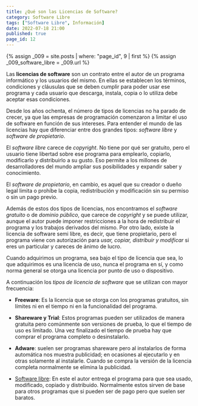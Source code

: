 ```yaml
---
title: ¿Qué son las Licencias de Software?
category: Software Libre
tags: ["Software Libre", Información]
date: 2022-07-18 21:00
published: true
page_id: 12
---
```


{% assign _009 = site.posts | where: "page_id",  9 | first %}
{% assign _009_software_libre = _009.url %}

Las **licencias de software** son un contrato entre el autor de un programa informático y los usuarios del mismo. En ellas se establecen los términos, condiciones y cláusulas que se deben cumplir para poder usar ese programa y cada usuario que descarga, instala, copia o lo utiliza debe aceptar esas condiciones.

Desde los años ochenta, el número de tipos de licencias no ha parado de crecer, ya que las empresas de programación comenzaron a limitar el uso de software en función de sus intereses. Para entender el mundo de las licencias hay que diferenciar entre dos grandes tipos: *software libre* y *software de propietario*.

El *software libre* carece de *copyright*. No tiene por qué ser gratuito, pero el usuario tiene libertad sobre ese programa para emplearlo, copiarlo, modificarlo y distribuirlo a su gusto. Eso permite a los millones de desarrolladores del mundo ampliar sus posibilidades y expandir saber y conocimiento.

El *software de propietario*, en cambio, es aquel que su creador o dueño legal limita o prohíbe la copia, redistribución y modificación sin su permiso o sin un pago previo.

Además de estos dos tipos de licencias, nos encontramos el *software gratuito* o de *dominio público*, que carece de *copyright* y se puede utilizar, aunque el autor puede imponer restricciones a la hora de redistribuir el programa y los trabajos derivados del mismo. Por otro lado, existe la licencia de software semi libre, es decir, que tiene propietario, pero el programa viene con autorización para *usar, copiar, distribuir y modificar* si eres un particular y careces de ánimo de lucro.

Cuando adquirimos un programa, sea bajo el tipo de licencia que sea, lo que adquirimos es una licencia de uso, nunca el programa en sí, y como norma general se otorga una licencia por punto de uso o dispositivo.

A continuación los *tipos de licencia de software* que se utilizan con mayor frecuencia:

* **Freeware**: Es la licencia que se otorga con los programas gratuitos, sin límites ni en el tiempo ni en la funcionalidad del programa.

* **Shareware y Trial**: Estos programas pueden ser utilizados de manera gratuita pero comúnmente son versiones de prueba, lo que el tiempo de uso es limitado. Una vez finalizado el tiempo de prueba hay que comprar el programa completo o desinstalarlo.

* **Adware**: suelen ser programas shareware pero al instalarlos de forma automática nos muestra publicidad; en ocasiones al ejecutarlo y en otras solamente al instalarle. Cuando se compra la versión de la licencia completa normalmente se elimina la publicidad.

* <a href="{{_009_software_libre}}">Software libre</a>: En este el autor entrega el programa para que sea usado, modificado, copiado y distribuido. Normalmente estos sirven de base para otros programas que si pueden ser de pago pero que suelen ser baratos.
